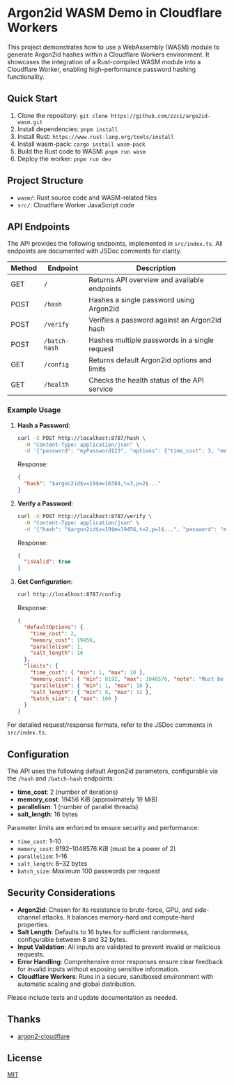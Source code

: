# Argon2id WASM Demo in Cloudflare Workers

This project demonstrates how to use a WebAssembly (WASM) module to generate Argon2id hashes within a Cloudflare Workers environment. It showcases the integration of a Rust-compiled WASM module into a Cloudflare Worker, enabling high-performance password hashing functionality.

## Quick Start

1. Clone the repository: `git clone https://github.com/zzci/argo2id-wasm.git`
2. Install dependencies: `pnpm install`
3. Install Rust: `https://www.rust-lang.org/tools/install`
4. Install wasm-pack: `cargo install wasm-pack`
5. Build the Rust code to WASM: `pnpm run wasm`
6. Deploy the worker: `pnpm run dev`

## Project Structure

- `wasm/`: Rust source code and WASM-related files
- `src/`: Cloudflare Worker JavaScript code

## API Endpoints

The API provides the following endpoints, implemented in `src/index.ts`. All endpoints are documented with JSDoc comments for clarity.

| Method | Endpoint        | Description                                      |
|--------|-----------------|--------------------------------------------------|
| GET    | `/`             | Returns API overview and available endpoints     |
| POST   | `/hash`         | Hashes a single password using Argon2id          |
| POST   | `/verify`       | Verifies a password against an Argon2id hash      |
| POST   | `/batch-hash`   | Hashes multiple passwords in a single request     |
| GET    | `/config`       | Returns default Argon2id options and limits       |
| GET    | `/health`       | Checks the health status of the API service       |

### Example Usage

1. **Hash a Password**:
   ```bash
   curl -X POST http://localhost:8787/hash \
     -H "Content-Type: application/json" \
     -d '{"password": "myPassword123", "options": {"time_cost": 3, "memory_cost": 16384, "parallelism": 2}}'
   ```
   Response:
   ```json
   {
     "hash": "$argon2id$v=19$m=16384,t=3,p=2$..."
   }
   ```

2. **Verify a Password**:
   ```bash
   curl -X POST http://localhost:8787/verify \
     -H "Content-Type: application/json" \
     -d '{"hash": "$argon2id$v=19$m=19456,t=2,p=1$...", "password": "myPassword123"}'
   ```
   Response:
   ```json
   {
     "isValid": true
   }
   ```

3. **Get Configuration**:
   ```bash
   curl http://localhost:8787/config
   ```
   Response:
   ```json
   {
     "defaultOptions": {
       "time_cost": 2,
       "memory_cost": 19456,
       "parallelism": 1,
       "salt_length": 16
     },
     "limits": {
       "time_cost": { "min": 1, "max": 10 },
       "memory_cost": { "min": 8192, "max": 1048576, "note": "Must be a power of 2" },
       "parallelism": { "min": 1, "max": 16 },
       "salt_length": { "min": 8, "max": 32 },
       "batch_size": { "max": 100 }
     }
   }
   ```

For detailed request/response formats, refer to the JSDoc comments in `src/index.ts`.

## Configuration

The API uses the following default Argon2id parameters, configurable via the `/hash` and `/batch-hash` endpoints:

- **time_cost**: 2 (number of iterations)
- **memory_cost**: 19456 KiB (approximately 19 MiB)
- **parallelism**: 1 (number of parallel threads)
- **salt_length**: 16 bytes

Parameter limits are enforced to ensure security and performance:
- `time_cost`: 1–10
- `memory_cost`: 8192–1048576 KiB (must be a power of 2)
- `parallelism`: 1–16
- `salt_length`: 8–32 bytes
- `batch_size`: Maximum 100 passwords per request

## Security Considerations

- **Argon2id**: Chosen for its resistance to brute-force, GPU, and side-channel attacks. It balances memory-hard and compute-hard properties.
- **Salt Length**: Defaults to 16 bytes for sufficient randomness, configurable between 8 and 32 bytes.
- **Input Validation**: All inputs are validated to prevent invalid or malicious requests.
- **Error Handling**: Comprehensive error responses ensure clear feedback for invalid inputs without exposing sensitive information.
- **Cloudflare Workers**: Runs in a secure, sandboxed environment with automatic scaling and global distribution.

Please include tests and update documentation as needed.

## Thanks

- [argon2-cloudflare](https://github.com/glotlabs/argon2-cloudflare)

## License

[MIT](https://choosealicense.com/licenses/mit/)

